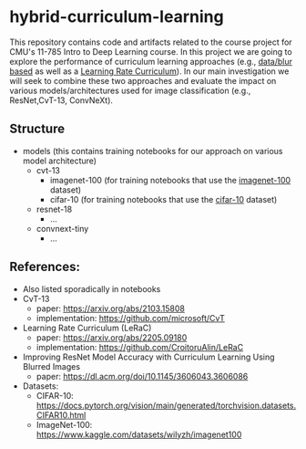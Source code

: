 # hybrid-curriculum-learning
This repository contains code and artifacts related to the course project for CMU's 11-785 Intro to Deep Learning course. In this project we are going to explore the performance of curriculum learning approaches (e.g., [data/blur based](https://proceedings.neurips.cc/paper/2020/file/f6a673f09493afcd8b129a0bcf1cd5bc-Paper.pdf) as well as a [Learning Rate Curriculum](https://arxiv.org/pdf/2205.09180)). In our main investigation we will seek to combine these two approaches and evaluate the impact on various models/architectures used for image classification (e.g., ResNet,CvT-13, ConvNeXt).

## Structure
- models (this contains training notebooks for our approach on various model architecture)
  - cvt-13
    - imagenet-100 (for training notebooks that use the [imagenet-100](https://www.kaggle.com/datasets/wilyzh/imagenet100) dataset)
    - cifar-10 (for training notebooks that use the [cifar-10](https://www.cs.toronto.edu/~kriz/cifar.html) dataset)
  - resnet-18
    - ...
  - convnext-tiny
    - ...

## References:
- Also listed sporadically in notebooks
- CvT-13
    - paper: https://arxiv.org/abs/2103.15808
    - implementation: https://github.com/microsoft/CvT
- Learning Rate Curriculum (LeRaC)
    - paper: https://arxiv.org/abs/2205.09180
    - implementation: https://github.com/CroitoruAlin/LeRaC
- Improving ResNet Model Accuracy with Curriculum Learning Using Blurred Images
    - paper: https://dl.acm.org/doi/10.1145/3606043.3606086
- Datasets:
    - CIFAR-10: https://docs.pytorch.org/vision/main/generated/torchvision.datasets.CIFAR10.html
    - ImageNet-100: https://www.kaggle.com/datasets/wilyzh/imagenet100
